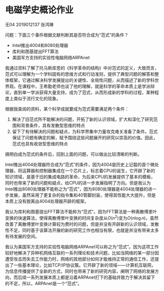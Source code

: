 # 电磁学史概论作业

无04  2019012137  张鸿琳



问题：下面三个事件根据文献判断其是否符合成为“范式”的条件？

- Intel推出4004和8080处理器
- 库利和图基提出FFT算法
- 美国军方支持的实验性电脑网络ARPAnet



我通过资料了解了托马斯库恩的《科学革命的结构》中对范式的定义，大致而言，范式可以理解为一个学科固有的思维方式和行动准则，提供了典型问题的解答和整体框架，它通过解决科学发展提出的关键性、全局性问题，从而描述了新的学科世界观。在课程中，王希勤老师也谈了他的理解，就是科学的革命本质上是学派辩论，直到单一学派获得大量支持，成为了范式，从而形成新的学科的过程，某种程度上类似于流行文化的现象。

根据我查阅的资料，某个科学成就要成为范式需要满足两个条件：

1. 解决了旧范式所不能解决的问题，开拓了新的认识领域，扩大和深化了研究范围和背景条件，具有发散型思维的特点
2. 留下了有待解决的问题和疑点，为科学界集中力量攻克难关准备了条件。范式保证了问题有确定的解，赋予围绕这些问题展开的研究以崇高的价值。因此，范式也具有收敛型思维的特点

搞明白成为范式的条件后，回到上面的问题，可以做出比较清晰的判断。

Intel推出4004处理器符合成为“范式”的条件，因为4004是历史上记载的首个微处理器，将运算器和控制器集成在一个芯片上，标志着CPU的诞生，它开辟了新的知识领域，是基于旧的集成电路的革命，为后来CPU的发展提供了基本的模板，同时也带来了新的问题和疑点，给CPU的进一步发展指明了方向。但是我认为Intel推出8080处理器不能称之为“范式”，因为8080处理器是4004处理器的进一步发展，虽然采用了更复杂的指令集和40管脚封装，使得其性能大大提升，但是本质上没有脱离出4004处理器开辟的框架。

我认为库利和图基提出FFT算法不能称为“范式”。因为FFT算法是一种离散傅里叶变换的快速算法，使得离散傅里叶变换的时间复杂度从$O(n^2)$变为$O(n\log n)$，虽然改善了离散傅里叶变换计算较为费时的问题，但是并没有开辟新的认识领域，发散性不足，同时基于该算法开展的新的研究工作也相当有限，也就是并没有带来太多有待发展的空间。

我认为美国军方支持的实验性电脑网络ARPAnet可以称之为“范式”。因为这项工作较好地解决了异种机网络互联的一系列理论和技术问题，比如当网络的某一部分因遭受攻击而失去工作能力时，网络的其他部分如何才能维持正常的通信工作，还提出了一些基本理论，比如TCP/IP协议簇。它开辟了新的领域——计算机互联网，为信息传播提供了全新的方式，同时也带来了新的研究内容，阐明了网络的发展方向，而后续一系列发展本质上都是沿着ARPAnet打下的基础并致力于解决其留下的不足，所以，ARPAnet是一个“范式”。